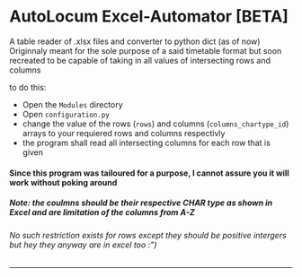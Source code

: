 # AutoLocum Excel-Automator [BETA]

A table reader of .xlsx files and converter to python dict (as of now)
Originnaly meant for the sole purpose of a said timetable format but soon recreated to be capable of taking in all values of intersecting rows and columns 

to do this:
- Open the `Modules` directory
- Open `configuration.py`
- change the value of the rows (`rows`) and columns (`columns_chartype_id`) arrays to your requiered rows and columns respectivly
- the program shall read all intersecting columns for each row that is given

#### Since this program was tailoured for a purpose, I cannot assure you it will work without poking around
##### Note: the coulmns should be their respective CHAR type as shown in Excel and are limitation of the columns from A-Z
###### No such restriction exists for rows except they should be positive intergers but hey they anyway are in excel too :")
---
